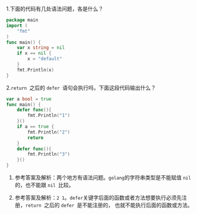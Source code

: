 1.下面的代码有几处语法问题，各是什么？

```go
package main
import (
    "fmt"
)
func main() {
    var x string = nil
    if x == nil {
        x = "default"
    }
    fmt.Println(x)
}
```

2.`return `之后的 `defer `语句会执行吗，下面这段代码输出什么？

```go
var a bool = true
func main() {
    defer func(){
        fmt.Println("1")
    }()
    if a == true {
        fmt.Println("2")
        return
    }
    defer func(){
        fmt.Println("3")
    }()
}
```

1. 参考答案及解析：两个地方有语法问题。`golang`的字符串类型是不能赋值 `nil `的，也不能跟 `nil `比较。

2. 参考答案及解析：`2 1`。`defer`关键字后面的函数或者方法想要执行必须先注册，`return `之后的 `defer `是不能注册的， 也就不能执行后面的函数或方法。
